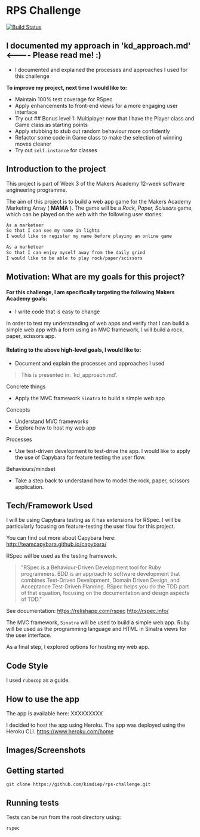 RPS Challenge
==================

[![Build Status](https://travis-ci.org/kimdiep/rps-challenge.svg?branch=master)](https://travis-ci.org/kimdiep/rps-challenge)

## I documented my approach in 'kd_approach.md' <---- Please read me! :)
- I documented and explained the processes and approaches I used for this challenge

**To improve my project, next time I would like to:**

- Maintain 100% test coverage for RSpec
- Apply enhancements to front-end views for a more engaging user interface
- Try out ## Bonus level 1: Multiplayer now that I have the Player class and Game class as starting points
- Apply stubbing to stub out random behaviour more confidently
- Refactor some code in Game class to make the selection of winning moves cleaner
- Try out `self.instance` for classes

## Introduction to the project

This project is part of Week 3 of the Makers Academy 12-week software engineering programme. 

The aim of this project is to build a web app game for the Makers Academy Marketing Array ( **MAMA** ). The game will be a _Rock, Paper, Scissors_ game, which can be played on the web with the following user stories:

```sh
As a marketeer
So that I can see my name in lights
I would like to register my name before playing an online game

As a marketeer
So that I can enjoy myself away from the daily grind
I would like to be able to play rock/paper/scissors
```

## Motivation: What are my goals for this project?

#### For this challenge, I am specifically targeting the following Makers Academy goals:

- I write code that is easy to change

In order to test my understanding of web apps and verify that I can build a simple web app with a form using an MVC framework, I will build a rock, paper, scissors app.

#### Relating to the above high-level goals, I would like to:

- Document and explain the processes and approaches I used

> This is presented in: 'kd_approach.md'.

Concrete things
- Apply the MVC framework `Sinatra` to build a simple web app

Concepts
- Understand MVC frameworks
- Explore how to host my web app

Processes
- Use test-driven development to test-drive the app. I would like to apply the use of Capybara for feature testing the user flow.

Behaviours/mindset
- Take a step back to understand how to model the rock, paper, scissors application.

## Tech/Framework Used

I will be using Capybara testing as it has extensions for RSpec. I will be particularly focusing on feature-testing the user flow for this project.

You can find out more about Capybara here: http://teamcapybara.github.io/capybara/

RSpec will be used as the testing framework.  

>"RSpec is a Behaviour-Driven Development tool for Ruby programmers. BDD is an approach
to software development that combines Test-Driven Development, Domain Driven Design,
and Acceptance Test-Driven Planning. RSpec helps you do the TDD part of that equation,
focusing on the documentation and design aspects of TDD." 

See documentation:
https://relishapp.com/rspec
http://rspec.info/


The MVC framework, `Sinatra` will be used to build a simple web app. Ruby will be used as the programming language and HTML in Sinatra views for the user interface.

As a final step, I explored options for hosting my web app.

## Code Style

I used `rubocop` as a guide.

## How to use the app

The app is available here:
XXXXXXXXX

I decided to host the app using Heroku. The app was deployed using the Heroku CLI.
https://www.heroku.com/home


## Images/Screenshots

## Getting started

`git clone https://github.com/kimdiep/rps-challenge.git`

## Running tests

Tests can be run from the root directory using:

`rspec`

